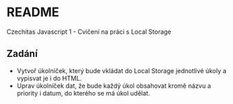 # README #

Czechitas Javascript 1 - Cvičení na práci s Local Storage

Zadání
---

- Vytvoř úkolníček, který bude vkládat do Local Storage jednotlivé úkoly a vypisvat je i do HTML.
- Uprav úkolníček dat, že bude každý úkol obsahovat kromě názvu a priority i datum, do kterého se má úkol udělat.